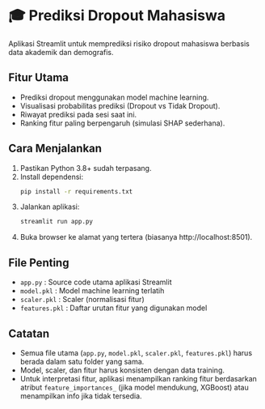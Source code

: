# 🎓 Prediksi Dropout Mahasiswa

Aplikasi Streamlit untuk memprediksi risiko dropout mahasiswa berbasis data akademik dan demografis.

## Fitur Utama
- Prediksi dropout menggunakan model machine learning.
- Visualisasi probabilitas prediksi (Dropout vs Tidak Dropout).
- Riwayat prediksi pada sesi saat ini.
- Ranking fitur paling berpengaruh (simulasi SHAP sederhana).

## Cara Menjalankan
1. Pastikan Python 3.8+ sudah terpasang.
2. Install dependensi:
   ```bash
   pip install -r requirements.txt
   ```
3. Jalankan aplikasi:
   ```bash
   streamlit run app.py
   ```
4. Buka browser ke alamat yang tertera (biasanya http://localhost:8501).

## File Penting
- `app.py` : Source code utama aplikasi Streamlit
- `model.pkl` : Model machine learning terlatih
- `scaler.pkl` : Scaler (normalisasi fitur)
- `features.pkl` : Daftar urutan fitur yang digunakan model

## Catatan
- Semua file utama (`app.py`, `model.pkl`, `scaler.pkl`, `features.pkl`) harus berada dalam satu folder yang sama.
- Model, scaler, dan fitur harus konsisten dengan data training.
- Untuk interpretasi fitur, aplikasi menampilkan ranking fitur berdasarkan atribut `feature_importances_` (jika model mendukung, XGBoost) atau menampilkan info jika tidak tersedia.
